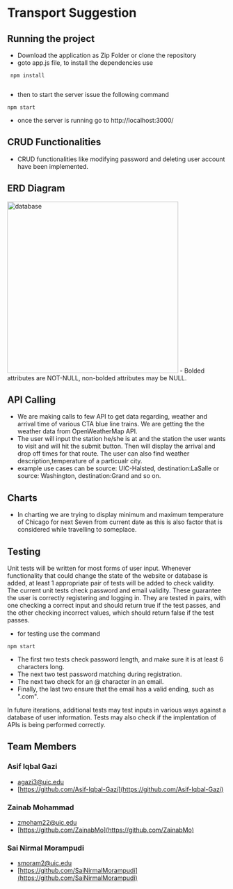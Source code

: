 # Transport Suggestion

## Running the project
- Download the application as Zip Folder or clone the repository
- goto app.js file, to install the dependencies use 
```
 npm install
 
```
- then to start the server issue the following command
```
npm start
```
- once the server is running go to http://localhost:3000/

## CRUD Functionalities
- CRUD functionalities like modifying password and deleting user account have been implemented. 
## ERD Diagram
<img width="393" alt="database" src="https://user-images.githubusercontent.com/40325698/142331723-dee419e4-00e2-4725-8629-ddfc27af19b0.PNG">
- Bolded attributes are NOT-NULL, non-bolded attributes may be NULL.

## API Calling
- We are making calls to few API to get data regarding, weather and arrival time of various CTA blue line trains. We are getting the the weather data from OpenWeatherMap API.
- The user will input the station he/she is at and the station the user wants to visit and will hit the submit button. Then will display the arrival and drop off times for that route. The user can also find weather description,temperature  of a particualr city.
- example use cases can be source: UIC-Halsted, destination:LaSalle or source: Washington, destination:Grand and so on.

## Charts
- In charting we are trying to display minimum and maximum temperature of Chicago for next Seven from current date as this is also factor that is considered while travelling to someplace.

## Testing
Unit tests will be written for most forms of user input. Whenever functionality that could change the state of the website or database is added, at least 1 appropriate pair of tests will be added to check validity. The current unit tests check password and email validity. These guarantee the user is correctly registering and logging in. They are tested in pairs, with one checking a correct input and should return true if the test passes, and the other checking incorrect values, which should return false if the test passes.
 - for testing use the command 
 ```
npm start
```
 - The first two tests check password length, and make sure it is at least 6 characters long.
 - The next two test password matching during registration.
 - The next two check for an @ character in an email.
 - Finally, the last two ensure that the email has a valid ending, such as ".com".
 
In future iterations, additional tests may test inputs in various ways against a database of user information. Tests may also check if the implentation of APIs is being performed correctly.

## Team Members

### Asif Iqbal Gazi

- [agazi3@uic.edu](agazi3@uic.edu)
- [https://github.com/Asif-Iqbal-Gazi](https://github.com/Asif-Iqbal-Gazi)

### Zainab Mohammad

- [zmoham22@uic.edu](zmoham22@uic.edu)
- [https://github.com/ZainabMo](https://github.com/ZainabMo)

### Sai Nirmal Morampudi

- [smoram2@uic.edu](smoram2@uic.edu)
- [https://github.com/SaiNirmalMorampudi](https://github.com/SaiNirmalMorampudi)
